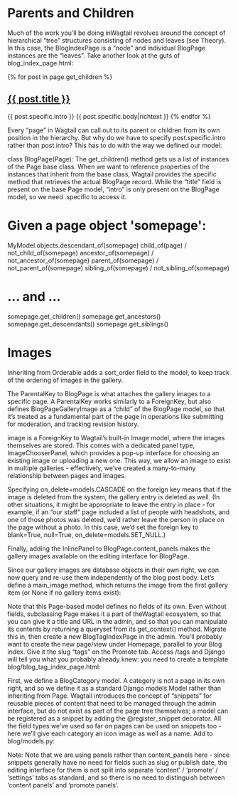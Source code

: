 # Parents and Children
Much of the work you’ll be doing inWagtail revolves around the concept of hierarchical “tree” structures consisting of
nodes and leaves (see Theory). In this case, the BlogIndexPage is a “node” and individual BlogPage instances
are the “leaves”.
Take another look at the guts of blog_index_page.html:

{% for post in page.get_children %}
<h2><a href="{% pageurl post %}">{{ post.title }}</a></h2>
{{ post.specific.intro }}
{{ post.specific.body|richtext }}
{% endfor %}

Every “page” in Wagtail can call out to its parent or children from its own position in the hierarchy. But why do we
have to specify post.specific.intro rather than post.intro? This has to do with the way we defined our
model:

class BlogPage(Page):
The get_children() method gets us a list of instances of the Page base class. When we want to reference
properties of the instances that inherit from the base class, Wagtail provides the specific method that retrieves the
actual BlogPage record. While the “title” field is present on the base Page model, “intro” is only present on the
BlogPage model, so we need .specific to access it.

# Given a page object 'somepage':
MyModel.objects.descendant_of(somepage)
child_of(page) / not_child_of(somepage)
ancestor_of(somepage) / not_ancestor_of(somepage)
parent_of(somepage) / not_parent_of(somepage)
sibling_of(somepage) / not_sibling_of(somepage)
# ... and ...
somepage.get_children()
somepage.get_ancestors()
somepage.get_descendants()
somepage.get_siblings()

# Images
Inheriting from Orderable adds a sort_order field to the model, to keep track of the ordering of images in the
gallery.

The ParentalKey to BlogPage is what attaches the gallery images to a specific page. A ParentalKey works
similarly to a ForeignKey, but also defines BlogPageGalleryImage as a “child” of the BlogPage model, so
that it’s treated as a fundamental part of the page in operations like submitting for moderation, and tracking revision
history.

image is a ForeignKey to Wagtail’s built-in Image model, where the images themselves are stored. This comes
with a dedicated panel type, ImageChooserPanel, which provides a pop-up interface for choosing an existing
image or uploading a new one. This way, we allow an image to exist in multiple galleries - effectively, we’ve created
a many-to-many relationship between pages and images.

Specifying on_delete=models.CASCADE on the foreign key means that if the image is deleted from the system,
the gallery entry is deleted as well. (In other situations, it might be appropriate to leave the entry in place - for
example, if an “our staff” page included a list of people with headshots, and one of those photos was deleted, we’d
rather leave the person in place on the page without a photo. In this case, we’d set the foreign key to blank=True,
null=True, on_delete=models.SET_NULL.)

Finally, adding the InlinePanel to BlogPage.content_panels makes the gallery images available on the
editing interface for BlogPage.

Since our gallery images are database objects in their own right, we can now query and re-use them independently
of the blog post body. Let’s define a main_image method, which returns the image from the first gallery item (or
None if no gallery items exist):


Note that this Page-based model defines no fields of its own. Even without fields, subclassing Page makes it a part of
theWagtail ecosystem, so that you can give it a title and URL in the admin, and so that you can manipulate its contents
by returning a queryset from its get_context() method.
Migrate this in, then create a new BlogTagIndexPage in the admin. You’ll probably want to create the new
page/view under Homepage, parallel to your Blog index. Give it the slug “tags” on the Promote tab.
Access /tags and Django will tell you what you probably already knew: you need to create a template
blog/blog_tag_index_page.html:

First, we define a BlogCategory model. A category is not a page in its own right, and so we define it as a standard
Django models.Model rather than inheriting from Page. Wagtail introduces the concept of “snippets” for reusable
pieces of content that need to be managed through the admin interface, but do not exist as part of the page tree
themselves; a model can be registered as a snippet by adding the @register_snippet decorator. All the field
types we’ve used so far on pages can be used on snippets too - here we’ll give each category an icon image as well as
a name. Add to blog/models.py:

Note: Note that we are using panels rather than content_panels here - since snippets generally have no need
for fields such as slug or publish date, the editing interface for them is not split into separate ‘content’ / ‘promote’ /
‘settings’ tabs as standard, and so there is no need to distinguish between ‘content panels’ and ‘promote panels’.